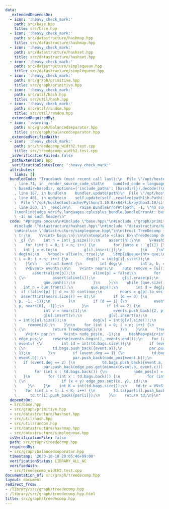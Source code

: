 ```yaml
---
data:
  _extendedDependsOn:
  - icon: ':heavy_check_mark:'
    path: src/base.hpp
    title: src/base.hpp
  - icon: ':heavy_check_mark:'
    path: src/datastructure/hashmap.hpp
    title: src/datastructure/hashmap.hpp
  - icon: ':heavy_check_mark:'
    path: src/datastructure/hashset.hpp
    title: src/datastructure/hashset.hpp
  - icon: ':heavy_check_mark:'
    path: src/datastructure/simplequeue.hpp
    title: src/datastructure/simplequeue.hpp
  - icon: ':heavy_check_mark:'
    path: src/graph/primitive.hpp
    title: src/graph/primitive.hpp
  - icon: ':heavy_check_mark:'
    path: src/util/hash.hpp
    title: src/util/hash.hpp
  - icon: ':heavy_check_mark:'
    path: src/util/random.hpp
    title: src/util/random.hpp
  _extendedRequiredBy:
  - icon: ':warning:'
    path: src/graph/balancedseparator.hpp
    title: src/graph/balancedseparator.hpp
  _extendedVerifiedWith:
  - icon: ':heavy_check_mark:'
    path: src/treedecomp_width2.test.cpp
    title: src/treedecomp_width2.test.cpp
  _isVerificationFailed: false
  _pathExtension: hpp
  _verificationStatusIcon: ':heavy_check_mark:'
  attributes:
    links: []
  bundledCode: "Traceback (most recent call last):\n  File \"/opt/hostedtoolcache/Python/3.10.0/x64/lib/python3.10/site-packages/onlinejudge_verify/documentation/build.py\"\
    , line 71, in _render_source_code_stat\n    bundled_code = language.bundle(stat.path,\
    \ basedir=basedir, options={'include_paths': [basedir]}).decode()\n  File \"/opt/hostedtoolcache/Python/3.10.0/x64/lib/python3.10/site-packages/onlinejudge_verify/languages/cplusplus.py\"\
    , line 187, in bundle\n    bundler.update(path)\n  File \"/opt/hostedtoolcache/Python/3.10.0/x64/lib/python3.10/site-packages/onlinejudge_verify/languages/cplusplus_bundle.py\"\
    , line 401, in update\n    self.update(self._resolve(pathlib.Path(included), included_from=path))\n\
    \  File \"/opt/hostedtoolcache/Python/3.10.0/x64/lib/python3.10/site-packages/onlinejudge_verify/languages/cplusplus_bundle.py\"\
    , line 260, in _resolve\n    raise BundleErrorAt(path, -1, \"no such header\"\
    )\nonlinejudge_verify.languages.cplusplus_bundle.BundleErrorAt: base.hpp: line\
    \ -1: no such header\n"
  code: "#pragma once\n\n#include \"base.hpp\"\n#include \"graph/primitive.hpp\"\n\
    #include \"datastructure/hashset.hpp\"\n#include \"datastructure/hashmap.hpp\"\
    \n#include \"datastructure/simplequeue.hpp\"\n\nstruct TreeDecomp {\n    VV<SimpleEdge>\
    \ tr;\n    VV<int> bags;\n};\n\n\ntemplate <class E>\nTreeDecomp decomp_width2(VV<E>\
    \ _g) {\n    int n = int(_g.size());\n    assert(n);\n\n    V<HashSet<int>> g(n);\n\
    \    for (int i = 0; i < n; i++) {\n        for (auto e : _g[i]) {\n         \
    \   int j = e.to;\n            g[i].insert(j);\n        }\n    }\n\n    V<int>\
    \ deg(n);\n    V<bool> alive(n, true);\n    SimpleQueue<int> que;\n    for (int\
    \ i = 0; i < n; i++) {\n        deg[i] = int(g[i].size());\n        que.push(i);\n\
    \    }\n\n    struct Event {\n        int deg;\n        int a, b, c;\n    };\n\
    \    V<Event> events;\n\n    V<int> nears;\n    auto remove = [&](int p) {\n \
    \       assert(alive[p]);\n        alive[p] = false;\n        for (int i: nears)\
    \ {\n            assert(alive[i]);\n            g[i].erase(p);\n            deg[i]--;\n\
    \            que.push(i);\n        }\n    };\n    while (que.size()) {\n     \
    \   int p = que.front();\n        que.pop();\n        int d = deg[p];\n      \
    \  if (!alive[p] || d >= 3) continue;\n        nears = g[p].to_vec();\n      \
    \  assert(int(nears.size()) == d);\n        if (d == 0) {\n            events.push_back({0,\
    \ p, -1, -1});\n        }\n        if (d == 1) {\n            events.push_back({1,\
    \ p, nears[0], -1});\n        }\n        if (d == 2) {\n            int u = nears[0];\n\
    \            int v = nears[1];\n            events.push_back({2, p, u, v});\n\
    \            g[u].insert(v);\n            g[v].insert(u);\n            deg[u]\
    \ = int(g[u].size());\n            deg[v] = int(g[v].size());\n        }\n   \
    \     remove(p);\n    }\n\n    for (int i = 0; i < n; i++) {\n        if (alive[i])\
    \ {\n            return TreeDecomp{};\n        }\n    }\n\n    TreeDecomp td;\n\
    \    V<int> par;\n    V<int> node_pos(n, -1);\n    HashMap<pair<int, int>, int>\
    \ edge_pos;\n    reverse(events.begin(), events.end());\n    for (auto event :\
    \ events) {\n        int id = int(td.bags.size());\n        if (event.deg == 0)\
    \ {\n            td.bags.push_back({event.a});\n            par.push_back(id -\
    \ 1);\n        }\n        if (event.deg == 1) {\n            td.bags.push_back({event.a,\
    \ event.b});\n            par.push_back(node_pos[event.b]);\n        }\n     \
    \   if (event.deg == 2) {\n            td.bags.push_back({event.a, event.b, event.c});\n\
    \            par.push_back(edge_pos.get(minmax(event.b, event.c)));\n        }\n\
    \        for (int x : td.bags.back()) {\n            node_pos[x] = id;\n     \
    \   }\n        for (int x : td.bags.back()) {\n            for (int y : td.bags.back())\
    \ {\n                if (x < y) edge_pos.set({x, y}, id);\n            }\n   \
    \     }\n    }\n    int K = int(td.bags.size());\n    td.tr = VV<SimpleEdge>(K);\n\
    \    for (int i = 1; i < K; i++) {\n        td.tr[par[i]].push_back({i});\n  \
    \      td.tr[i].push_back({par[i]});\n    }\n    return td;\n}\n"
  dependsOn:
  - src/base.hpp
  - src/graph/primitive.hpp
  - src/datastructure/hashset.hpp
  - src/util/hash.hpp
  - src/util/random.hpp
  - src/datastructure/hashmap.hpp
  - src/datastructure/simplequeue.hpp
  isVerificationFile: false
  path: src/graph/treedecomp.hpp
  requiredBy:
  - src/graph/balancedseparator.hpp
  timestamp: '2020-10-18 20:05:46+09:00'
  verificationStatus: LIBRARY_ALL_AC
  verifiedWith:
  - src/treedecomp_width2.test.cpp
documentation_of: src/graph/treedecomp.hpp
layout: document
redirect_from:
- /library/src/graph/treedecomp.hpp
- /library/src/graph/treedecomp.hpp.html
title: src/graph/treedecomp.hpp
---
```

